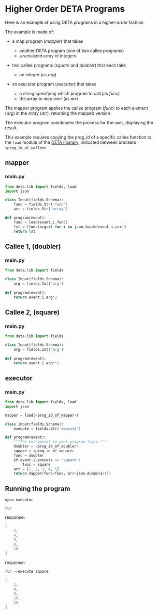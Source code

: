 # Higher Order DETA Programs

Here is an example of using DETA programs in a higher-order fashion.

The example is made of:

* a map program (*mapper*) that takes 
    * another DETA program (one of two callee programs)
    * a serialized array of integers

* two callee programs (*square* and *doubler*) that each take
    * an integer (as *arg*)

* an executor program (*executor*) that takes
    * a string specifying which program to call (as *func*)
    * the array to map over (as *arr*)

The mapper program applies the callee program (*func*) to each element (*arg*) in the array (*arr*), returning the mapped version.

The executor program coordinates the process for the user, displaying the result.

This example requires copying the prog_id of a specific callee function to the `load` module of the [DETA libarary](../DETA_lib.md), indicated between brackers `<prog_id_of_callee>`.

## mapper
### main.py
```python
from deta.lib import fields, load
import json

class Input(fields.Schema):
    func = fields.Str('func')
    arr = fields.Str('array')

def program(event):
    func = load(event.i.func)
    lst = [func(arg=i) for i in json.loads(event.i.arr)]
    return lst
```

## Callee 1, (doubler)
### main.py
```python
from deta.lib import fields

class Input(fields.Schema):
    arg = fields.Int('arg')
    
def program(event):
    return event.i.arg*2
```

## Callee 2, (square)
### main.py
```python
from deta.lib import fields

class Input(fields.Schema):
    arg = fields.Int('arg')
    
def program(event):
    return event.i.arg**2
```

## executor
### main.py
```python
from deta.lib import fields, load
import json

mapper = load(<prog_id_of_mapper>)

class Input(fields.Schema):
    execute = fields.Str('execute')

def program(event):
    """The entrypoint to your program logic."""
    doubler = <prog_id_of_doubler>
    square = <prog_id_of_square>
    func = doubler
    if event.i.execute == "square":
        func = square
    arr = [1, 2, 3, 4, 5]
    return mapper(func=func, arr=json.dumps(arr))
```

## Running the program
```shell
open executor

run
```

response:
```json
[
    2,
    4,
    6,
    8,
    10
]
```

response:
```shell
run --execute square
```

```json
[
    1,
    4,
    9,
    16,
    25
]
```